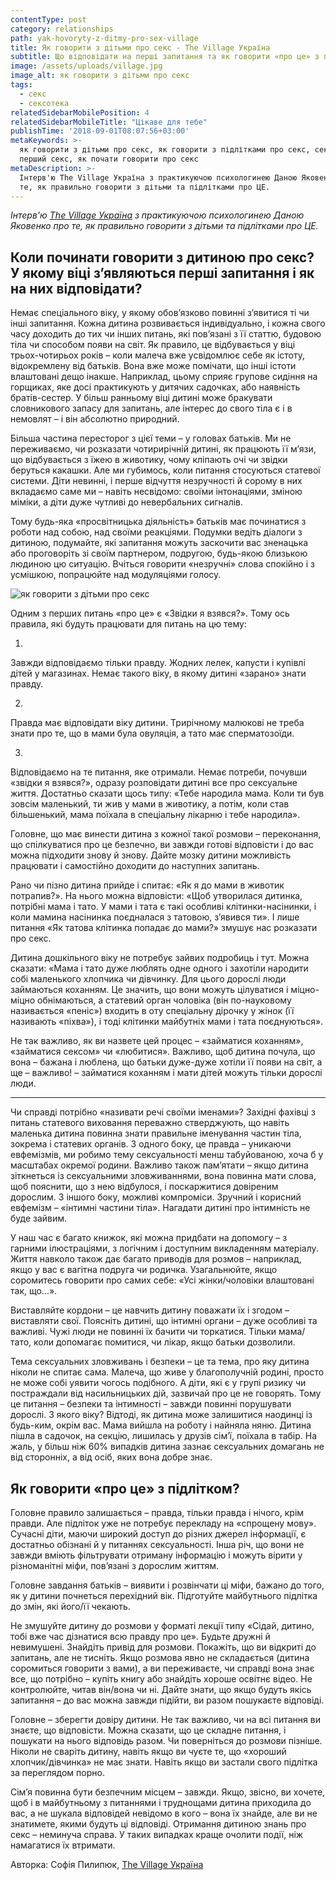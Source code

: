 ```yaml
---
contentType: post
category: relationships
path: yak-hovoryty-z-ditmy-pro-sex-village
title: Як говорити з дітьми про секс - The Village Україна
subtitle: Що відповідати на перші запитання та як говорити «про це» з підлітками
image: /assets/uploads/village.jpg
image_alt: як говорити з дітьми про секс
tags:
  - секс
  - сексотека
relatedSidebarMobilePosition: 4
relatedSidebarMobileTitle: "Цікаве для тебе"
publishTime: '2018-09-01T08:07:56+03:00'
metaKeywords: >-
  як говорити з дітьми про секс, як говорити з підлітками про секс, секс вперше,
  перший секс, як почати говорити про секс
metaDescription: >-
  Інтерв'ю The Village Україна з практикуючою психологинею Даною Яковенко про
  те, як правильно говорити з дітьми та підлітками про ЦЕ.
---
```

_Інтерв'ю _[The Village Україна](https://www.the-village.com.ua/village/children/children/275897-yak-govoriti-z-ditmi-pro-seks)_ з практикуючою психологинею Даною Яковенко про те, як правильно говорити з дітьми та підлітками про ЦЕ._

## Коли починати говорити з дитиною про секс? У якому віці з’являються перші запитання і як на них відповідати?

Немає спеціального віку, у якому обов’язково повинні з’явитися ті чи інші запитання. Кожна дитина розвивається індивідуально, і кожна свого часу доходить до тих чи інших питань, які пов’язані з її статтю, будовою тіла чи способом появи на світ. Як правило, це відбувається у віці трьох-чотирьох років – коли малеча вже усвідомлює себе як істоту, відокремлену від батьків. Вона вже може помічати, що інші істоти влаштовані дещо інакше. Наприклад, цьому сприяє групове сидіння на горщиках, яке досі практикують у дитячих садочках, або наявність братів-сестер. У більш ранньому віці дитині може бракувати словникового запасу для запитань, але інтерес до свого тіла є і в немовлят – і він абсолютно природний.

Більша частина пересторог з цієї теми – у головах батьків. Ми не переживаємо, чи розказати чотирирічній дитині, як працюють її м’язи, що відбувається з їжею в животику, чому кліпають очі чи звідки беруться какашки. Але ми губимось, коли питання стосуються статевої системи. Діти невинні, і перше відчуття незручності й сорому в них вкладаємо саме ми – навіть несвідомо: своїми інтонаціями, зміною міміки, а діти дуже чутливі до невербальних сигналів.

Тому будь-яка «просвітницька діяльність» батьків має починатися з роботи над собою, над своїми реакціями. Подумки ведіть діалоги з дитиною, подумайте, які запитання можуть заскочити вас зненацька або проговоріть зі своїм партнером, подругою, будь-якою близькою людиною цю ситуацію. Вчіться говорити «незручні» слова спокійно і з усмішкою, попрацюйте над модуляціями голосу.

![як говорити з дітьми про секс](/assets/uploads/village-1.jpg)

Одним з перших питань «про це» є «Звідки я взявся?». Тому ось правила, які будуть працювати для питань на цю тему:

1. 

Завжди відповідаємо тільки правду. Жодних лелек, капусти і купівлі дітей у магазинах. Немає такого віку, в якому дитині «зарано» знати правду.

2. 

Правда має відповідати віку дитини. Трирічному малюкові не треба знати про те, що в мами була овуляція, а тато має сперматозоїди.

3. 

Відповідаємо на те питання, яке отримали. Немає потреби, почувши «звідки я взявся?», одразу розповідати дитині все про сексуальне життя. Достатньо сказати щось типу: «Тебе народила мама. Коли ти був зовсім маленький, ти жив у мами в животику, а потім, коли став більшенький, мама поїхала в спеціальну лікарню і тебе народила».

Головне, що має винести дитина з кожної такої розмови – переконання, що спілкуватися про це безпечно, ви завжди готові відповісти і до вас можна підходити знову й знову. Дайте мозку дитини можливість працювати і самостійно доходити до наступних запитань.

Рано чи пізно дитина прийде і спитає: «Як я до мами в животик потрапив?». На нього можна відповісти: «Щоб утворилася дитинка, потрібні мама і тато. У мами і тата є такі особливі клітинки-насінинки, і коли мамина насінинка поєдналася з татовою, з’явився ти». І лише питання «Як татова клітинка попадає до мами?» змушує нас розказати про секс.

Дитина дошкільного віку не потребує зайвих подробиць і тут. Можна сказати: «Мама і тато дуже люблять одне одного і захотіли народити собі маленького хлопчика чи дівчинку. Для цього дорослі люди займаються коханням. Це значить, що вони можуть цілуватися і міцно-міцно обнімаються, а статевий орган чоловіка (він по-науковому називається «пеніс») входить в оту спеціальну дірочку у жінок (її називають «піхва»), і тоді клітинки майбутніх мами і тата поєднуються».

Не так важливо, як ви назвете цей процес – «займатися коханням», «займатися сексом» чи «любитися». Важливо, щоб дитина почула, що вона – бажана і люблена, що батьки дуже-дуже хотіли її появи на світ, а ще – важливо! – займатися коханням і мати дітей можуть тільки дорослі люди.

- - -

Чи справді потрібно «називати речі своїми іменами»? Західні фахівці з питань статевого виховання переважно стверджують, що навіть маленька дитина повинна знати правильне іменування частин тіла, зокрема і статевих органів. З одного боку, це правда – уникаючи евфемізмів, ми робимо тему сексуальності менш табуйованою, хоча б у масштабах окремої родини. Важливо також пам’ятати – якщо дитина зіткнеться із сексуальними зловживаннями, вона повинна мати слова, щоб пояснити, що з нею відбулося, і поскаржитися довіреним дорослим. З іншого боку, можливі компроміси. Зручний і корисний евфемізм – «інтимні частини тіла». Нагадати дитині про інтимність не буде зайвим.

У наш час є багато книжок, які можна придбати на допомогу – з гарними ілюстраціями, з логічним і доступним викладенням матеріалу. Життя навколо також дає багато приводів для розмов – наприклад, якщо у вас є вагітна подруга чи родичка. Узагальнюйте, якщо соромитесь говорити про самих себе: «Усі жінки/чоловіки влаштовані так, що…».

Виставляйте кордони – це навчить дитину поважати їх і згодом – виставляти свої. Поясніть дитині, що інтимні органи – дуже особливі та важливі. Чужі люди не повинні їх бачити чи торкатися. Тільки мама/тато, коли допомагає помитися, чи лікар, якщо батьки дозволили.

Тема сексуальних зловживань і безпеки – це та тема, про яку дитина ніколи не спитає сама. Малеча, що живе у благополучній родині, просто не може собі уявити чогось подібного. А діти, які є у групі ризику чи постраждали від насильницьких дій, зазвичай про це не говорять. Тому це питання – безпеки та інтимності – завжди повинні порушувати дорослі. З якого віку? Відтоді, як дитина може залишитися наодинці із будь-ким, окрім вас. Мама вийшла на роботу і найняла няню. Дитина пішла в садочок, на секцію, лишилась у друзів сім’ї, поїхала в табір. На жаль, у більш ніж 60% випадків дитина зазнає сексуальних домагань не від сторонніх, а від осіб, яких вона добре знає.

## Як говорити «про це» з підлітком?

Головне правило залишається – правда, тільки правда і нічого, крім правди. Але підліток уже не потребує перекладу на «спрощену мову». Сучасні діти, маючи широкий доступ до різних джерел інформації, є достатньо обізнані й у питаннях сексуальності. Інша річ, що вони не завжди вміють фільтрувати отриману інформацію і можуть вірити у різноманітні міфи, пов’язані з дорослим життям.

Головне завдання батьків – виявити і розвінчати ці міфи, бажано до того, як у дитини почнеться перехідний вік. Підготуйте майбутнього підлітка до змін, які його/її чекають.

Не змушуйте дитину до розмови у форматі лекції типу «Сідай, дитино, тобі вже час дізнатися всю правду про це». Будьте дружні й невимушені. Знайдіть привід для розмови. Покажіть, що ви відкриті до запитань, але не тисніть. Якщо розмова явно не складається (дитина соромиться говорити з вами), а ви переживаєте, чи справді вона знає все, що потрібно – купіть книгу або знайдіть хороше освітнє відео. Не контролюйте, читав він/вона чи ні. Дайте знати, що якщо будуть якісь запитання – до вас можна завжди підійти, ви разом пошукаєте відповіді.

Головне – зберегти довіру дитини. Не так важливо, чи на всі питання ви знаєте, що відповісти. Можна сказати, що це складне питання, і пошукати на нього відповідь разом. Чи поверніться до розмови пізніше. Ніколи не сваріть дитину, навіть якщо ви чуєте те, що «хороший хлопчик/дівчинка» не має знати. Навіть якщо ви застали свого підлітка за переглядом порно.

Сім’я повинна бути безпечним місцем – завжди. Якщо, звісно, ви хочете, щоб і в майбутньому з питаннями і труднощами дитина приходила до вас, а не шукала відповідей невідомо в кого – вона їх знайде, але ви не знатимете, якими будуть ці відповіді. Отримання дитиною знань про секс – неминуча справа. У таких випадках краще очолити події, ніж намагатися їх втримати.

Авторка: Софія Пилипюк, [The Village Україна](https://www.the-village.com.ua/village/children/children/275897-yak-govoriti-z-ditmi-pro-seks)
